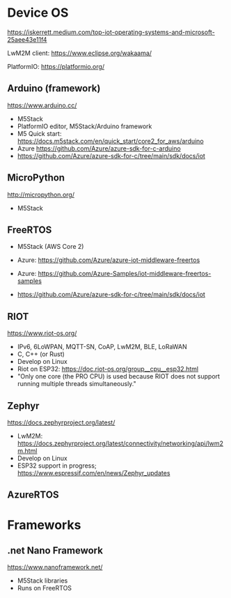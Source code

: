 Device OS
=========

https://iskerrett.medium.com/top-iot-operating-systems-and-microsoft-25aee43e11f4

LwM2M client: https://www.eclipse.org/wakaama/

PlatformIO: https://platformio.org/


Arduino (framework)
-------------------

https://www.arduino.cc/

* M5Stack
* PlatformIO editor, M5Stack/Arduino framework
* M5 Quick start: https://docs.m5stack.com/en/quick_start/core2_for_aws/arduino
* Azure https://github.com/Azure/azure-sdk-for-c-arduino
* https://github.com/Azure/azure-sdk-for-c/tree/main/sdk/docs/iot


MicroPython
-----------

http://micropython.org/

* M5Stack


FreeRTOS
--------

* M5Stack (AWS Core 2)

* Azure: https://github.com/Azure/azure-iot-middleware-freertos
* Azure: https://github.com/Azure-Samples/iot-middleware-freertos-samples
* https://github.com/Azure/azure-sdk-for-c/tree/main/sdk/docs/iot


RIOT
----

https://www.riot-os.org/

* IPv6, 6LoWPAN, MQTT-SN, CoAP, LwM2M, BLE, LoRaWAN
* C, C++ (or Rust)
* Develop on Linux
* Riot on ESP32: https://doc.riot-os.org/group__cpu__esp32.html
* "Only one core (the PRO CPU) is used because RIOT does not support running multiple threads simultaneously."


Zephyr
------

https://docs.zephyrproject.org/latest/

* LwM2M: https://docs.zephyrproject.org/latest/connectivity/networking/api/lwm2m.html
* Develop on Linux
* ESP32 support in progress; https://www.espressif.com/en/news/Zephyr_updates

AzureRTOS
---------





Frameworks
==========

.net Nano Framework
-------------------

https://www.nanoframework.net/

* M5Stack libraries 
* Runs on FreeRTOS


